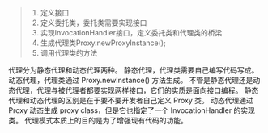 > 1. 定义接口
> 2. 定义委托类，委托类需要实现接口
> 3. 实现InvocationHandler接口，定义委托类和代理类的桥梁
> 4. 生成代理类Proxy.newProxyInstance();
> 5. 调用代理类的方法




代理分为静态代理和动态代理两种。
静态代理，代理类需要自己编写代码写成。
动态代理，代理类通过 Proxy.newInstance() 方法生成。
不管是静态代理还是动态代理，代理与被代理者都要实现两样接口，它们的实质是面向接口编程。
静态代理和动态代理的区别是在于要不要开发者自己定义 Proxy 类。
动态代理通过 Proxy 动态生成 proxy class，但是它也指定了一个 InvocationHandler 的实现类。
代理模式本质上的目的是为了增强现有代码的功能。


